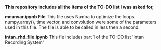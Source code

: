 __This repository includes all the items of the TO-DO list I was asked for,__


**meanvar.ipynb File**
This file uses Numba to optimize the loops.
numpy.array(), time vector, and convolution were some of the parameters used in this file. The file is able to be called in less then a second.

**intan_rhd_file.ipynb**
This fie includes part 1 of the TO-DO list 'Intan Recording System'

